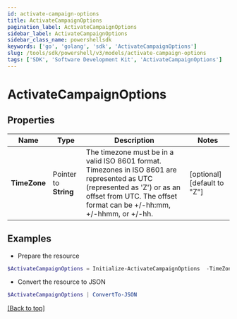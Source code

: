 ```yaml
---
id: activate-campaign-options
title: ActivateCampaignOptions
pagination_label: ActivateCampaignOptions
sidebar_label: ActivateCampaignOptions
sidebar_class_name: powershellsdk
keywords: ['go', 'golang', 'sdk', 'ActivateCampaignOptions'] 
slug: /tools/sdk/powershell/v3/models/activate-campaign-options
tags: ['SDK', 'Software Development Kit', 'ActivateCampaignOptions']
---
```



# ActivateCampaignOptions

## Properties

Name | Type | Description | Notes
------------ | ------------- | ------------- | -------------
**TimeZone** |  Pointer to **String** | The timezone must be in a valid ISO 8601 format. Timezones in ISO 8601 are represented as UTC (represented as &#39;Z&#39;) or as an offset from UTC. The offset format can be +/-hh:mm, +/-hhmm, or +/-hh. | [optional] [default to "Z"]

## Examples

- Prepare the resource
```powershell
$ActivateCampaignOptions = Initialize-ActivateCampaignOptions  -TimeZone -05:00
```

- Convert the resource to JSON
```powershell
$ActivateCampaignOptions | ConvertTo-JSON
```


[[Back to top]](#) 

